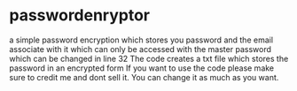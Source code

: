 # passwordenryptor
a simple password encryption which stores you password and the email associate with it which can only be accessed with the master password which can be changed in line 32
The code creates a txt file which stores the password in an encrypted form
If you want to use the code please make sure to credit me and dont sell it. You can change it as much as you want.
